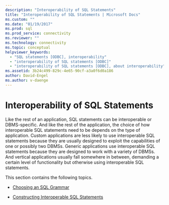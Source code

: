 ```yaml
---
description: "Interoperability of SQL Statements"
title: "Interoperability of SQL Statements | Microsoft Docs"
ms.custom: ""
ms.date: "01/19/2017"
ms.prod: sql
ms.prod_service: connectivity
ms.reviewer: ""
ms.technology: connectivity
ms.topic: conceptual
helpviewer_keywords: 
  - "SQL statements [ODBC], interoperability"
  - "interoperability of SQL statements [ODBC]"
  - "interoperability of SQL statements [ODBC], about interoperability"
ms.assetid: 3b24c499-829c-4e65-90cf-a3a0f6d0a186
author: David-Engel
ms.author: v-daenge
---
```

# Interoperability of SQL Statements
Like the rest of an application, SQL statements can be interoperable or DBMS-specific. And like the rest of the application, the choice of how interoperable SQL statements need to be depends on the type of application. Custom applications are less likely to use interoperable SQL statements because they are usually designed to exploit the capabilities of one or possibly two DBMSs. Generic applications use interoperable SQL statements because they are designed to work with a variety of DBMSs. And vertical applications usually fall somewhere in between, demanding a certain level of functionality but otherwise using interoperable SQL statements.  
  
 This section contains the following topics.  
  
-   [Choosing an SQL Grammar](../../../odbc/reference/develop-app/choosing-an-sql-grammar.md)  
  
-   [Constructing Interoperable SQL Statements](../../../odbc/reference/develop-app/constructing-interoperable-sql-statements.md)
